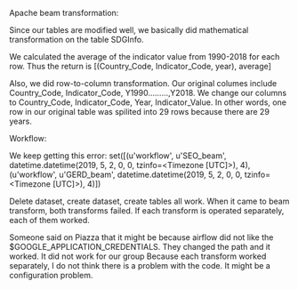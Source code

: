 Apache beam transformation:

Since our tables are modified well, we basically did mathematical transformation on the table SDGInfo.

We calculated the average of the indicator value from 1990-2018 for each row.
Thus the return is [(Country_Code, Indicator_Code, year), average]

Also, we did row-to-column transformation. Our original columes include Country_Code, Indicator_Code, Y1990.........,Y2018.
We change our columns to Country_Code, Indicator_Code, Year, Indicator_Value. In other words, one row in our original table was spilited into 29 rows because there are 29 years.

Workflow:

We keep getting this error:
set([(u'workflow', u'SEO_beam', datetime.datetime(2019, 5, 2, 0, 0, tzinfo=<Timezone [UTC]>), 4), (u'workflow', u'GERD_beam', datetime.datetime(2019, 5, 2, 0, 0, tzinfo=<Timezone [UTC]>), 4)])

Delete dataset, create dataset, create tables all work. 
When it came to beam transform, both transforms failed. If each transform is operated separately, each of them worked. 

Someone said on Piazza that it might be because airflow did not like the $GOOGLE_APPLICATION_CREDENTIALS. They changed the path and it worked. It did not work for our group 
Because each transform worked separately, I do not think there is a problem with the code. It might be a configuration problem. 
